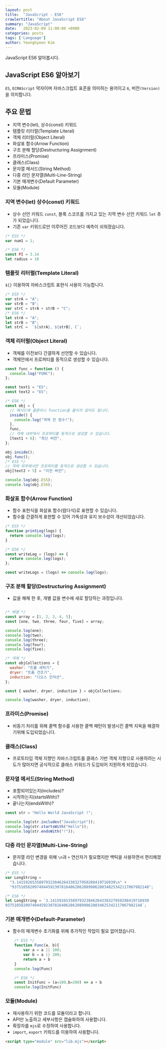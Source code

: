 ```yaml
---
layout: post
title:  "JavaScript - ES6"
crawlertitle: "About JavaScript ES6"
summary: "JavaScript"
date:   2023-02-09 11:00:00 +0900
categories: posts
tags: ['Language']
author: Yeonghyeon Kim
---
```


JavaScript ES6 알아봅시다.

## JavaScript ES6 알아보기

`ES`, `ECMAScript` 약자이며 자바스크립트 표준을 의미하는 용어이고 `6`, 버전`(Version)`을 의미합니다.

## 주요 문법

* 지역 변수(let), 상수(const) 키워드
* 템플릿 리터럴(Template Literal)
* 객체 리터럴(Object Literal)
* 화살표 함수(Arrow Function)
* 구조 분해 할당(Destructuring Assignment)
* 프라미스(Promise)
* 클래스(Class)
* 문자열 메서드(String Method)
* 다중 라인 문자열(Multi-Line-String)
* 기본 매개변수(Default Parameter)
* 모듈(Module)

### 지역 변수(let) 상수(const) 키워드

* 상수 선언 키워드 `const`, 블록 스코프를 가지고 있는 지역 변수 선언 키워드 `let` 추가 되었습니다.
* 기존 `var` 키워드로만 이루어진 코드보다 예측이 쉬워졌습니다.

```javascript
/* ES5 */
var num1 = 1;

/* ES6 */
const PI = 3.14
let radius = 10
```

### 템플릿 리터럴(Template Literal)

`${}` 이용하여 자바스크립트 표현식 사용이 가능합니다.

```javascript
/* ES5 */
var strA = "A";
var strB = "B";
var strC = strA + strB + "C";
/* ES6 */
let strA = "A";
let strB = "B";
let strC =  `${strA}, ${strB}, C`;
```

### 객체 리터럴(Object Literal)

* 객체를 이전보다 간결하게 선언할 수 있습니다.
* 객체안에서 프로퍼티를 동적으로 생성할 수 있습니다.

```javascript
const func = function () {
  console.log("FUNC");
};

const text1 = "ES";
const text2 = "ES";

/* ES6 */
const obj = {
  // 메서드에 콜론이나 function을 붙이지 않아도 됩니다.
  inside() {
    console.log("객체 안 함수!");
  },
  func,
  // 객체 내부에서 프로퍼티를 동적으로 생성할 수 있습니다.
  [text1 + 6]: "최신 버전",
};

obj.inside();
obj.func();
/* ES5 */
// 객체 외부에서만 프로퍼티를 동적으로 생성할 수 있습니다.
obj[text2 + 5] = "이전 버전";

console.log(obj.ES5);
console.log(obj.ES6);

```

### 화살표 함수(Arrow Function)

* 함수 표현식을 화살표 함수(람다식)로 표현할 수 있습니다.
* 함수를 간결하게 표현할 수 있어 가독성과 유지 보수성이 개선되었습니다.

```javascript
/* ES5 */
function printLog(logs) {
  return console.log(logs);
}

/* ES6 */
const writeLog = (logs) => {
  return console.log(logs);
};

const writeLogs = (logs) => console.log(logs);
```

### 구조 분해 할당(Destructuring Assignment)

* 값을 해체 한 후, 개별 값을 변수에 새로 할당하는 과정입니다.

```javascript

/* 배열 */
const array = [1, 2, 3, 4, 5];
const [one, two, three, four, five] = array;

console.log(one);
console.log(two);
console.log(three);
console.log(four);
console.log(five);

/* 객체 */
const objCollections = {
  washer: "트롬 세탁기",
  dryer: "트롬 건조기",
  induction: "디오스 인덕션",
};

const { washer, dryer, induction } = objCollections;

console.log(washer, dryer, induction);

```

### 프라미스(Promise)

* 비동기 처리를 위해 콜백 함수를 사용한 콜백 패턴이 발생시킨 콜백 지옥을 해결하기위해 도입되었습니다.

### 클래스(Class)

* 프로토타입 객체 지향인 자바스크립트를 클래스 기반 객체 지향으로 사용하려는 시도가 많아지면 공식적으로 클래스 키워드가 도입되어 지원하게 되었습니다.

### 문자열 메서드(String Method)

* 포함되어있는지(includes)?
* 시작하는지(startsWith)?
* 끝나는지(endsWith)?

```javascript
const str = "Hello World JavaScript !";

console.log(str.includes("JavaScript"));
console.log(str.startsWith("Hello"));
console.log(str.endsWith("!"));
```

### 다중 라인 문자열(Multi-Line-String)

* 문자열 라인 변경을 위해 `\n`과 `+` 연산자가 필요했지만 백틱을 사용하면서 편리해졌습니다.

```javascript
/* ES5 */
var LongString =
  "3.14159265358979323846264338327950288419716939\n" +
  "9375105820974944592307816406286208998628034825342117067982148";

/* ES6 */
let LongString = `3.14159265358979323846264338327950288419716939
9375105820974944592307816406286208998628034825342117067982148`;

```

### 기본 매개변수(Default-Parameter)

* 함수의 매개변수 초기화를 위해 추가적인 작업이 필요 없어졌습니다.

```javascript
    /* ES5 */
    function Func(a, b){
        var a = a || 100;
        var b = a || 200;
        return a + b
    }
    console.log(Func)

    /* ES6 */
    const InitFunc = (a=100,b=200) => a + b
    console.log(InitFunc)
```

### 모듈(Module)

* 재사용하기 위한 코드를 모듈이라고 합니다.
* API만 노출하고 세부사항은 캡슐화하여 사용합니다.
* 확장자를 `mjs`로 수정하여 사용합니다.
* `import`, `export` 키워드를 이용하여 사용합니다.

```html
<script type="module" src="lib.mjs"></script>
```
